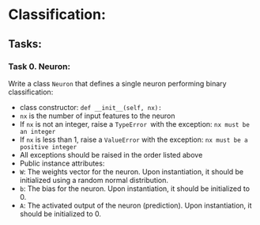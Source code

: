 # Classification:

## Tasks:

### Task 0. Neuron:
Write a class `Neuron` that defines a single neuron performing binary classification:

* class constructor: `def __init__(self, nx):`
 * `nx` is the number of input features to the neuron
  * If `nx` is not an integer, raise a `TypeError `with the exception: `nx must be an integer`
  * If `nx` is less than 1, raise a `ValueError` with the exception: `nx must be a positive integer`
 * All exceptions should be raised in the order listed above
* Public instance attributes:
 * `W`: The weights vector for the neuron. Upon instantiation, it should be initialized using a random normal distribution.
 * `b`: The bias for the neuron. Upon instantiation, it should be initialized to 0.
 * `A`: The activated output of the neuron (prediction). Upon instantiation, it should be initialized to 0.
